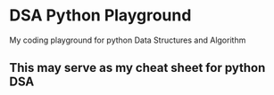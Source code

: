 # DSA Python Playground

My coding playground for python Data Structures and Algorithm

## This may serve as my cheat sheet for python DSA
